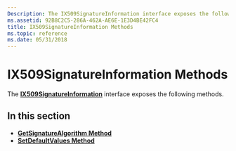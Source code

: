 ```yaml
---
Description: The IX509SignatureInformation interface exposes the following methods.
ms.assetid: 92B8C2C5-286A-462A-AE6E-1E3D4BE42FC4
title: IX509SignatureInformation Methods
ms.topic: reference
ms.date: 05/31/2018
---
```


# IX509SignatureInformation Methods

The [**IX509SignatureInformation**](/windows/desktop/api/CertEnroll/nn-certenroll-ix509signatureinformation) interface exposes the following methods.

## In this section

-   [**GetSignatureAlgorithm Method**](/windows/desktop/api/CertEnroll/nf-certenroll-ix509signatureinformation-getsignaturealgorithm)
-   [**SetDefaultValues Method**](/windows/desktop/api/CertEnroll/nf-certenroll-ix509signatureinformation-setdefaultvalues)

 

 



